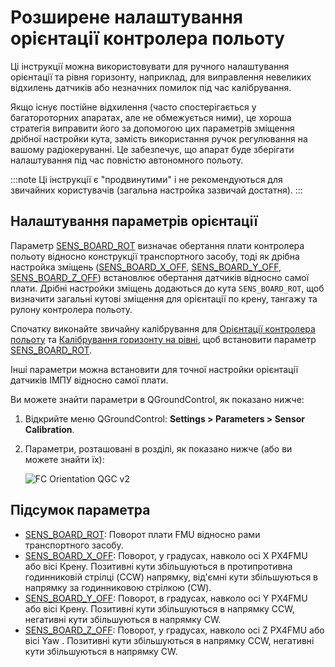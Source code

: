 # Розширене налаштування орієнтації контролера польоту

Ці інструкції можна використовувати для ручного налаштування орієнтації та рівня горизонту, наприклад, для виправлення невеликих відхилень датчиків або незначних помилок під час калібрування.

Якщо існує постійне відхилення (часто спостерігається у багатороторних апаратах, але не обмежується ними), це хороша стратегія виправити його за допомогою цих параметрів зміщення дрібної настройки кута, замість використання ручок регулювання на вашому радіокеруванні. Це забезпечує, що апарат буде зберігати налаштування під час повністю автономного польоту.

:::note
Ці інструкції є "продвинутими" і не рекомендуються для звичайних користувачів (загальна настройка зазвичай достатня).
:::

## Налаштування параметрів орієнтації

Параметр [SENS_BOARD_ROT](../advanced_config/parameter_reference.md#SENS_BOARD_ROT) визначає обертання плати контролера польоту відносно конструкції транспортного засобу, тоді як дрібна настройка зміщень ([SENS_BOARD_X_OFF](../advanced_config/parameter_reference.md#SENS_BOARD_X_OFF), [SENS_BOARD_Y_OFF](../advanced_config/parameter_reference.md#SENS_BOARD_Y_OFF), [SENS_BOARD_Z_OFF](../advanced_config/parameter_reference.md#SENS_BOARD_Z_OFF)) встановлює обертання датчиків відносно самої плати. Дрібні настройки зміщень додаються до кута `SENS_BOARD_ROT`, щоб визначити загальні кутові зміщення для орієнтації по крену, тангажу та рулону контролера польоту.

Спочатку виконайте звичайну калібрування для [Орієнтації контролера польоту](../config/flight_controller_orientation.md) та [Калібрування горизонту на рівні](../config/level_horizon_calibration.md), щоб встановити параметр [SENS_BOARD_ROT](../advanced_config/parameter_reference.md#SENS_BOARD_ROT).

Інші параметри можна встановити для точної настройки орієнтації датчиків ІМПУ відносно самої плати.

Ви можете знайти параметри в QGroundControl, як показано нижче:

1. Відкрийте меню QGroundControl: **Settings > Parameters > Sensor Calibration**.
1. Параметри, розташовані в розділі, як показано нижче (або ви можете знайти їх):

   ![FC Orientation QGC v2](../../assets/qgc/setup/sensor/fc_orientation_qgc_v2.png)

## Підсумок параметра

- [SENS_BOARD_ROT](../advanced_config/parameter_reference.md#SENS_BOARD_ROT): Поворот плати FMU відносно рами транспортного засобу.
- [SENS_BOARD_X_OFF](../advanced_config/parameter_reference.md#SENS_BOARD_X_OFF): Поворот, у градусах, навколо осі X PX4FMU або вісі Крену. Позитивні кути збільшуються в протипротивна годинниковій стрілці (CCW) напрямку, від'ємні кути збільшуються в напрямку за годинниковою стрілкою (CW).
- [SENS_BOARD_Y_OFF](../advanced_config/parameter_reference.md#SENS_BOARD_Y_OFF): Поворот, в градусах, навколо осі Y PX4FMU або вісі Крену. Позитивні кути збільшуються в напрямку CCW, негативні кути збільшуються в напрямку CW.
- [SENS_BOARD_Z_OFF](../advanced_config/parameter_reference.md#SENS_BOARD_Z_OFF): Поворот, у градусах, навколо осі Z PX4FMU або вісі Yaw . Позитивні кути збільшуються в напрямку CCW, негативні кути збільшуються в напрямку CW.
  
